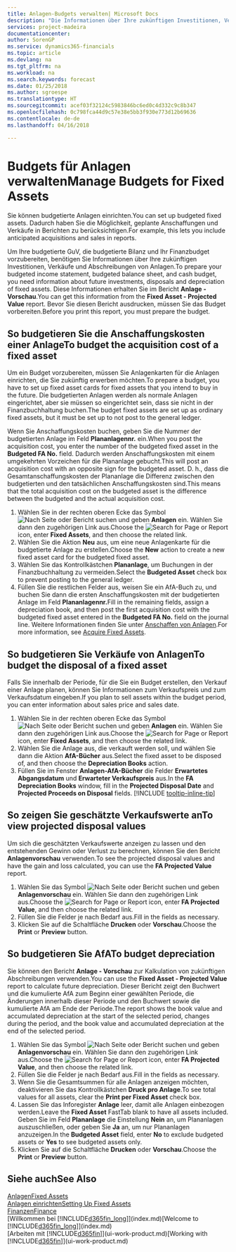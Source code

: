 ```yaml
---
title: Anlagen-Budgets verwalten| Microsoft Docs
description: "Die Informationen über Ihre zukünftigen Investitionen, Verkäufe und Abschreibungen von Anlagen, die Ihnen helfen, Budget- und Planungen vorzubereiten."
services: project-madeira
documentationcenter: 
author: SorenGP
ms.service: dynamics365-financials
ms.topic: article
ms.devlang: na
ms.tgt_pltfrm: na
ms.workload: na
ms.search.keywords: forecast
ms.date: 01/25/2018
ms.author: sgroespe
ms.translationtype: HT
ms.sourcegitcommit: acef03f32124c5983846bc6ed0c4d332c9c8b347
ms.openlocfilehash: 0c798fca44d9c57e38e5bb3f930e773d12b69636
ms.contentlocale: de-de
ms.lasthandoff: 04/16/2018

---
```

# <a name="manage-budgets-for-fixed-assets"></a><span data-ttu-id="ecb4e-103">Budgets für Anlagen verwalten</span><span class="sxs-lookup"><span data-stu-id="ecb4e-103">Manage Budgets for Fixed Assets</span></span>
<span data-ttu-id="ecb4e-104">Sie können budgetierte Anlagen einrichten.</span><span class="sxs-lookup"><span data-stu-id="ecb4e-104">You can set up budgeted fixed assets.</span></span> <span data-ttu-id="ecb4e-105">Dadurch haben Sie die Möglichkeit, geplante Anschaffungen und Verkäufe in Berichten zu berücksichtigen.</span><span class="sxs-lookup"><span data-stu-id="ecb4e-105">For example, this lets you include anticipated acquisitions and sales in reports.</span></span>  

<span data-ttu-id="ecb4e-106">Um Ihre budgetierte GuV, die budgetierte Bilanz und Ihr Finanzbudget vorzubereiten, benötigen Sie Informationen über Ihre zukünftigen Investitionen, Verkäufe und Abschreibungen von Anlagen.</span><span class="sxs-lookup"><span data-stu-id="ecb4e-106">To prepare your budgeted income statement, budgeted balance sheet, and cash budget, you need information about future investments, disposals and depreciation of fixed assets.</span></span> <span data-ttu-id="ecb4e-107">Diese Informationen erhalten Sie im Bericht **Anlage - Vorschau**.</span><span class="sxs-lookup"><span data-stu-id="ecb4e-107">You can get this information from the **Fixed Asset - Projected Value** report.</span></span> <span data-ttu-id="ecb4e-108">Bevor Sie diesen Bericht ausdrucken, müssen Sie das Budget vorbereiten.</span><span class="sxs-lookup"><span data-stu-id="ecb4e-108">Before you print this report, you must prepare the budget.</span></span>  

## <a name="to-budget-the-acquisition-cost-of-a-fixed-asset"></a><span data-ttu-id="ecb4e-109">So budgetieren Sie die Anschaffungskosten einer Anlage</span><span class="sxs-lookup"><span data-stu-id="ecb4e-109">To budget the acquisition cost of a fixed asset</span></span>
<span data-ttu-id="ecb4e-110">Um ein Budget vorzubereiten, müssen Sie Anlagenkarten für die Anlagen einrichten, die Sie zukünftig erwerben möchten.</span><span class="sxs-lookup"><span data-stu-id="ecb4e-110">To prepare a budget, you have to set up fixed asset cards for fixed assets that you intend to buy in the future.</span></span> <span data-ttu-id="ecb4e-111">Die budgetierten Anlagen werden als normale Anlagen eingerichtet, aber sie müssen so eingerichtet sein, dass sie nicht in der Finanzbuchhaltung buchen.</span><span class="sxs-lookup"><span data-stu-id="ecb4e-111">The budget fixed assets are set up as ordinary fixed assets, but it must be set up to not post to the general ledger.</span></span>

<span data-ttu-id="ecb4e-112">Wenn Sie Anschaffungskosten buchen, geben Sie die Nummer der budgetierten Anlage im Feld **Plananlagennr.** ein.</span><span class="sxs-lookup"><span data-stu-id="ecb4e-112">When you post the acquisition cost, you enter the number of the budgeted fixed asset in the **Budgeted FA No.** field.</span></span> <span data-ttu-id="ecb4e-113">Dadurch werden Anschaffungskosten mit einem umgekehrten Vorzeichen für die Plananlage gebucht.</span><span class="sxs-lookup"><span data-stu-id="ecb4e-113">This will post an acquisition cost with an opposite sign for the budgeted asset.</span></span> <span data-ttu-id="ecb4e-114">D. h., dass die Gesamtanschaffungskosten der Plananlage die Differenz zwischen den budgetierten und den tatsächlichen Anschaffungskosten sind.</span><span class="sxs-lookup"><span data-stu-id="ecb4e-114">This means that the total acquisition cost on the budgeted asset is the difference between the budgeted and the actual acquisition cost.</span></span>

1. <span data-ttu-id="ecb4e-115">Wählen Sie in der rechten oberen Ecke das Symbol ![Nach Seite oder Bericht suchen](media/ui-search/search_small.png "Nach Seite oder Bericht suchen") und geben **Anlagen** ein. Wählen Sie dann den zugehörigen Link aus.</span><span class="sxs-lookup"><span data-stu-id="ecb4e-115">Choose the ![Search for Page or Report](media/ui-search/search_small.png "Search for Page or Report icon") icon, enter **Fixed Assets**, and then choose the related link.</span></span>
2. <span data-ttu-id="ecb4e-116">Wählen Sie die Aktion **Neu** aus, um eine neue Anlagenkarte für die budgetierte Anlage zu erstellen.</span><span class="sxs-lookup"><span data-stu-id="ecb4e-116">Choose the **New** action to create a new fixed asset card for the budgeted fixed asset.</span></span>
3. <span data-ttu-id="ecb4e-117">Wählen Sie das Kontrollkästchen **Plananlage**, um Buchungen in der Finanzbuchhaltung zu vermeiden.</span><span class="sxs-lookup"><span data-stu-id="ecb4e-117">Select the **Budgeted Asset** check box to prevent posting to the general ledger.</span></span>
4. <span data-ttu-id="ecb4e-118">Füllen Sie die restlichen Felder aus, weisen Sie ein AfA-Buch zu, und buchen Sie dann die ersten Anschaffungskosten mit der budgetierten Anlage im Feld **Plananlagennr.**</span><span class="sxs-lookup"><span data-stu-id="ecb4e-118">Fill in the remaining fields, assign a depreciation book, and then post the first acquisition cost with the budgeted fixed asset entered in the **Budgeted FA No.** field on the journal line.</span></span> <span data-ttu-id="ecb4e-119">Weitere Informationen finden Sie unter [Anschaffen von Anlagen](fa-how-acquire.md).</span><span class="sxs-lookup"><span data-stu-id="ecb4e-119">For more information, see [Acquire Fixed Assets](fa-how-acquire.md).</span></span>

## <a name="to-budget-the-disposal-of-a-fixed-asset"></a><span data-ttu-id="ecb4e-120">So budgetieren Sie Verkäufe von Anlagen</span><span class="sxs-lookup"><span data-stu-id="ecb4e-120">To budget the disposal of a fixed asset</span></span>
<span data-ttu-id="ecb4e-121">Falls Sie innerhalb der Periode, für die Sie ein Budget erstellen, den Verkauf einer Anlage planen, können Sie Informationen zum Verkaufspreis und zum Verkaufsdatum eingeben.</span><span class="sxs-lookup"><span data-stu-id="ecb4e-121">If you plan to sell assets within the budget period, you can enter information about sales price and sales date.</span></span>

1. <span data-ttu-id="ecb4e-122">Wählen Sie in der rechten oberen Ecke das Symbol ![Nach Seite oder Bericht suchen](media/ui-search/search_small.png "Nach Seite oder Bericht suchen") und geben **Anlagen** ein. Wählen Sie dann den zugehörigen Link aus.</span><span class="sxs-lookup"><span data-stu-id="ecb4e-122">Choose the ![Search for Page or Report](media/ui-search/search_small.png "Search for Page or Report icon") icon, enter **Fixed Assets**, and then choose the related link.</span></span>
2. <span data-ttu-id="ecb4e-123">Wählen Sie die Anlage aus, die verkauft werden soll, und wählen Sie dann die Aktion **AfA-Bücher** aus.</span><span class="sxs-lookup"><span data-stu-id="ecb4e-123">Select the fixed asset to be disposed of, and then choose the **Depreciation Books** action.</span></span>
3. <span data-ttu-id="ecb4e-124">Füllen Sie im Fenster **Anlagen-AfA-Bücher** die Felder **Erwartetes Abgangsdatum** und **Erwarteter Verkaufspreis** aus.</span><span class="sxs-lookup"><span data-stu-id="ecb4e-124">In the **FA Depreciation Books** window, fill in the **Projected Disposal Date** and **Projected Proceeds on Disposal** fields.</span></span> [!INCLUDE [tooltip-inline-tip](includes/tooltip-inline-tip_md.md)]

## <a name="to-view-projected-disposal-values"></a><span data-ttu-id="ecb4e-125">So zeigen Sie geschätzte Verkaufswerte an</span><span class="sxs-lookup"><span data-stu-id="ecb4e-125">To view projected disposal values</span></span>
<span data-ttu-id="ecb4e-126">Um sich die geschätzten Verkaufswerte anzeigen zu lassen und den entstehenden Gewinn oder Verlust zu berechnen, können Sie den Bericht **Anlagenvorschau** verwenden.</span><span class="sxs-lookup"><span data-stu-id="ecb4e-126">To see the projected disposal values and have the gain and loss calculated, you can use the **FA Projected Value** report.</span></span>

1. <span data-ttu-id="ecb4e-127">Wählen Sie das Symbol ![Nach Seite oder Bericht suchen](media/ui-search/search_small.png "Nach Seite oder Bericht suchen") und geben **Anlagenvorschau** ein. Wählen Sie dann den zugehörigen Link aus.</span><span class="sxs-lookup"><span data-stu-id="ecb4e-127">Choose the ![Search for Page or Report](media/ui-search/search_small.png "Search for Page or Report icon") icon, enter **FA Projected Value**, and then choose the related link.</span></span>
2. <span data-ttu-id="ecb4e-128">Füllen Sie die Felder je nach Bedarf aus.</span><span class="sxs-lookup"><span data-stu-id="ecb4e-128">Fill in the fields as necessary.</span></span>
3. <span data-ttu-id="ecb4e-129">Klicken Sie auf die Schaltfläche **Drucken** oder **Vorschau**.</span><span class="sxs-lookup"><span data-stu-id="ecb4e-129">Choose the **Print** or **Preview** button.</span></span>

## <a name="to-budget-depreciation"></a><span data-ttu-id="ecb4e-130">So budgetieren Sie AfA</span><span class="sxs-lookup"><span data-stu-id="ecb4e-130">To budget depreciation</span></span>
<span data-ttu-id="ecb4e-131">Sie können den Bericht **Anlage - Vorschau** zur Kalkulation von zukünftigen Abschreibungen verwenden.</span><span class="sxs-lookup"><span data-stu-id="ecb4e-131">You can use the **Fixed Asset - Projected Value** report to calculate future depreciation.</span></span> <span data-ttu-id="ecb4e-132">Dieser Bericht zeigt den Buchwert und die kumulierte AfA zum Beginn einer gewählten Periode, die Änderungen innerhalb dieser Periode und den Buchwert sowie die kumulierte AfA am Ende der Periode.</span><span class="sxs-lookup"><span data-stu-id="ecb4e-132">The report shows the book value and accumulated depreciation at the start of the selected period, changes during the period, and the book value and accumulated depreciation at the end of the selected period.</span></span>

1. <span data-ttu-id="ecb4e-133">Wählen Sie das Symbol ![Nach Seite oder Bericht suchen](media/ui-search/search_small.png "Nach Seite oder Bericht suchen") und geben **Anlagenvorschau** ein. Wählen Sie dann den zugehörigen Link aus.</span><span class="sxs-lookup"><span data-stu-id="ecb4e-133">Choose the ![Search for Page or Report](media/ui-search/search_small.png "Search for Page or Report icon") icon, enter **FA Projected Value**, and then choose the related link.</span></span>
2. <span data-ttu-id="ecb4e-134">Füllen Sie die Felder je nach Bedarf aus.</span><span class="sxs-lookup"><span data-stu-id="ecb4e-134">Fill in the fields as necessary.</span></span>
3. <span data-ttu-id="ecb4e-135">Wenn Sie die Gesamtsummen für alle Anlagen anzeigen möchten, deaktivieren Sie das Kontrollkästchen **Druck pro Anlage**.</span><span class="sxs-lookup"><span data-stu-id="ecb4e-135">To see total values for all assets, clear the **Print per Fixed Asset** check box.</span></span>
4. <span data-ttu-id="ecb4e-136">Lassen Sie das Inforegister **Anlage** leer, damit alle Anlagen einbezogen werden.</span><span class="sxs-lookup"><span data-stu-id="ecb4e-136">Leave the **Fixed Asset** FastTab blank to have all assets included.</span></span> <span data-ttu-id="ecb4e-137">Geben Sie im Feld **Plananlage** die Einstellung **Nein** an, um Plananlagen auszuschließen, oder geben Sie **Ja** an, um nur Plananlagen anzuzeigen.</span><span class="sxs-lookup"><span data-stu-id="ecb4e-137">In the **Budgeted Asset** field, enter **No** to exclude budgeted assets or **Yes** to see budgeted assets only.</span></span>
5. <span data-ttu-id="ecb4e-138">Klicken Sie auf die Schaltfläche **Drucken** oder **Vorschau**.</span><span class="sxs-lookup"><span data-stu-id="ecb4e-138">Choose the **Print** or **Preview** button.</span></span>

## <a name="see-also"></a><span data-ttu-id="ecb4e-139">Siehe auch</span><span class="sxs-lookup"><span data-stu-id="ecb4e-139">See Also</span></span>
[<span data-ttu-id="ecb4e-140">Anlagen</span><span class="sxs-lookup"><span data-stu-id="ecb4e-140">Fixed Assets</span></span>](fa-manage.md)  
[<span data-ttu-id="ecb4e-141">Anlagen einrichten</span><span class="sxs-lookup"><span data-stu-id="ecb4e-141">Setting Up Fixed Assets</span></span>](fa-setup.md)  
[<span data-ttu-id="ecb4e-142">Finanzen</span><span class="sxs-lookup"><span data-stu-id="ecb4e-142">Finance</span></span>](finance.md)  
<span data-ttu-id="ecb4e-143">[Willkommen bei [!INCLUDE[d365fin_long](includes/d365fin_long_md.md)]](index.md)</span><span class="sxs-lookup"><span data-stu-id="ecb4e-143">[Welcome to [!INCLUDE[d365fin_long](includes/d365fin_long_md.md)]](index.md)</span></span>  
<span data-ttu-id="ecb4e-144">[Arbeiten mit [!INCLUDE[d365fin](includes/d365fin_md.md)]](ui-work-product.md)</span><span class="sxs-lookup"><span data-stu-id="ecb4e-144">[Working with [!INCLUDE[d365fin](includes/d365fin_md.md)]](ui-work-product.md)</span></span>

